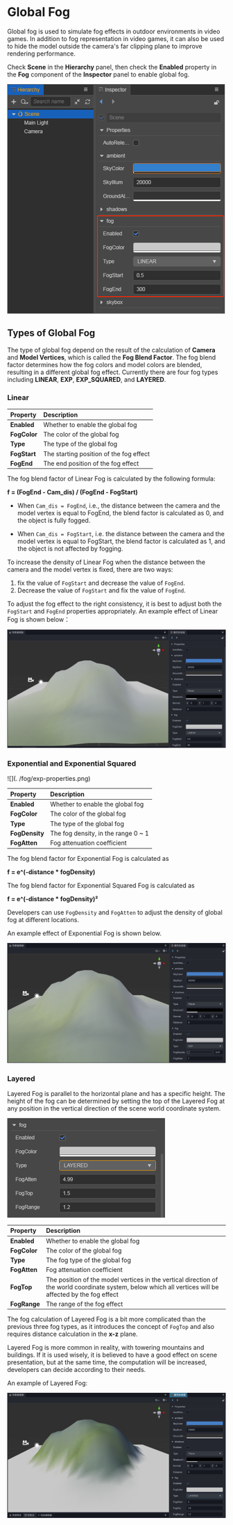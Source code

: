 # Global Fog

Global fog is used to simulate fog effects in outdoor environments in video games. In addition to fog representation in video games, it can also be used to hide the model outside the camera's far clipping plane to improve rendering performance.

Check **Scene** in the **Hierarchy** panel, then check the **Enabled** property in the **Fog** component of the **Inspector** panel to enable global fog.

![image](./fog/enable-fog.png)

## Types of Global Fog

The type of global fog depend on the result of the calculation of **Camera** and **Model Vertices**, which is called the **Fog Blend Factor**. The fog blend factor determines how the fog colors and model colors are blended, resulting in a different global fog effect. Currently there are four fog types including **LINEAR**, **EXP**, **EXP_SQUARED**, and **LAYERED**.

### Linear

| Property | Description |
| :---| :--- |
| **Enabled** | Whether to enable the global fog |
| **FogColor** | The color of the global fog |
| **Type** | The type of the global fog |
| **FogStart** | The starting position of the fog effect |
| **FogEnd** | The end position of the fog effect |

The fog blend factor of Linear Fog is calculated by the following formula:

**f = (FogEnd - Cam_dis) / (FogEnd - FogStart)**

- When `Cam_dis = FogEnd`, i.e., the distance between the camera and the model vertex is equal to FogEnd, the blend factor is calculated as 0, and the object is fully fogged.

- When `Cam_dis = FogStart`, i.e. the distance between the camera and the model vertex is equal to FogStart, the blend factor is calculated as 1, and the object is not affected by fogging.

To increase the density of Linear Fog when the distance between the camera and the model vertex is fixed, there are two ways:

1. fix the value of `FogStart` and decrease the value of `FogEnd`.
2. Decrease the value of `FogStart` and fix the value of `FogEnd`.

To adjust the fog effect to the right consistency, it is best to adjust both the `FogStart` and `FogEnd` properties appropriately. An example effect of Linear Fog is shown below：

![image](./fog/linear_fog.png)

### Exponential and Exponential Squared

![](. /fog/exp-properties.png)

| Property | Description |
| :---| :--- |
| **Enabled** | Whether to enable the global fog |
| **FogColor** | The color of the global fog |
| **Type** | The type of the global fog |
| **FogDensity** | The fog density, in the range 0 ~ 1 |
| **FogAtten** | Fog attenuation coefficient |

The fog blend factor for Exponential Fog is calculated as

**f = e^(-distance * fogDensity)**

The fog blend factor for Exponential Squared Fog is calculated as

**f = e^(-distance * fogDensity)²**

Developers can use `FogDensity` and `FogAtten` to adjust the density of global fog at different locations.

An example effect of Exponential Fog is shown below.

![image](./fog/expfog.png)

### Layered

Layered Fog is parallel to the horizontal plane and has a specific height. The height of the fog can be determined by setting the top of the Layered Fog at any position in the vertical direction of the scene world coordinate system.

![](./fog/layered-properties.png)

| Property | Description |
| :---| :--- |
| **Enabled** | Whether to enable the global fog |
| **FogColor** | The color of the global fog |
| **Type** | The fog type of the global fog |
| **FogAtten** | Fog attenuation coefficient |
| **FogTop** | The position of the model vertices in the vertical direction of the world coordinate system, below which all vertices will be affected by the fog effect |
| **FogRange** | The range of the fog effect |

The fog calculation of Layered Fog is a bit more complicated than the previous three fog types, as it introduces the concept of `FogTop` and also requires distance calculation in the **x-z** plane.

Layered Fog is more common in reality, with towering mountains and buildings. If it is used wisely, it is believed to have a good effect on scene presentation, but at the same time, the computation will be increased, developers can decide according to their needs.

An example of Layered Fog:

![image](./fog/layerfog.png)
